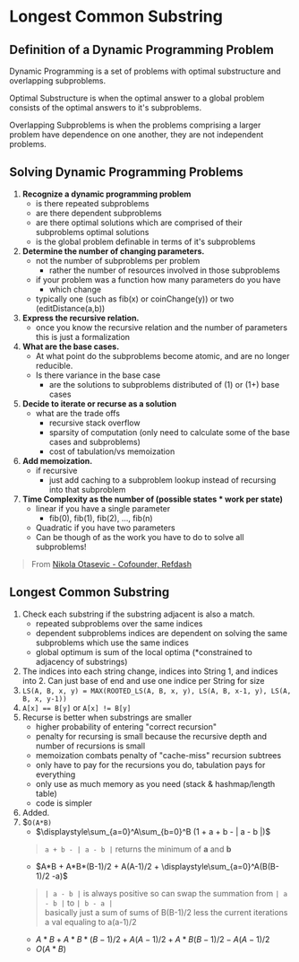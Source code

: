 # Longest Common Substring

## Definition of a Dynamic Programming Problem
Dynamic Programming is a set of problems with optimal substructure and overlapping subproblems.

Optimal Substructure is when the optimal answer to a global problem consists of the optimal answers to it's subproblems.

Overlapping Subproblems is when the problems comprising a larger problem have dependence on one another, they are not independent problems.

## Solving Dynamic Programming Problems
1. __Recognize a dynamic programming problem__
    - is there repeated subproblems
    - are there dependent subproblems
    - are there optimal solutions which are comprised of their subproblems optimal solutions
    - is the global problem definable in terms of it's subproblems
2. __Determine the number of changing parameters.__
    - not the number of subproblems per problem
        - rather the number of resources involved in those subproblems
    - if your problem was a function how many parameters do you have
        - which change
    - typically one (such as fib(x) or coinChange(y)) or two (editDistance(a,b))
3. __Express the recursive relation.__
    - once you know the recursive relation and the number of parameters this is just a formalization
4. __What are the base cases.__
    - At what point do the subproblems become atomic, and are no longer reducible.
    - Is there variance in the base case
        - are the solutions to subproblems distributed of (1) or (1+) base cases
5. __Decide to iterate or recurse as a solution__
    - what are the trade offs
        - recursive stack overflow
        - sparsity of computation (only need to calculate some of the base cases and subproblems)
        - cost of tabulation/vs memoization
6. __Add memoization.__
    - if recursive
        - just add caching to a subproblem lookup instead of recursing into that subproblem
7. __Time Complexity as the number of (possible states * work per state)__
    - linear if you have a single parameter
        - fib(0), fib(1), fib(2), ..., fib(n)
    - Quadratic if you have two parameters
    - Can be though of as the work you have to do to solve all subproblems!
> From [Nikola Otasevic - Cofounder, Refdash][1]

## Longest Common Substring
1. Check each substring if the substring adjacent is also a match.
    - repeated subproblems over the same indices
    - dependent subproblems indices are dependent on solving the same subproblems which use the same indices
    - global optimum is sum of the local optima (*constrained to adjacency of substrings)
2. The indices into each string change, indices into String 1, and indices into 2. Can just base of end and use one indice per String for size
3. `LS(A, B, x, y) = MAX(ROOTED_LS(A, B, x, y), LS(A, B, x-1, y), LS(A, B, x, y-1))`
4. `A[x] == B[y]` or `A[x] != B[y]`
5. Recurse is better when substrings are smaller
    - higher probability of entering "correct recursion"
    - penalty for recursing is small because the recursive depth and number of recursions is small
    - memoization combats penalty of "cache-miss" recursion subtrees
    - only have to pay for the recursions you do, tabulation pays for everything
    - only use as much memory as you need (stack & hashmap/length table)
    - code is simpler
6. Added.
7. $`O(A*B)`
    - $`\displaystyle\sum_{a=0}^A\sum_{b=0}^B (1 + a + b - | a - b |)`$
    > `a + b - | a - b |` returns the minimum of __a__ and __b__
    - $`A*B + A*B*(B-1)/2 + A(A-1)/2 + \displaystyle\sum_{a=0}^A(B(B-1)/2 -a)`$
    > `| a - b |` is always positive so can swap the summation from `| a - b |` to `| b - a |`<br>
    > basically just a sum of sums of B(B-1)/2 less the current iterations a val equaling to a(a-1)/2
    - $`A*B + A*B*(B-1)/2 + A(A-1)/2 + A*B(B-1)/2 - A(A-1)/2`$
    - $`O(A*B)`$

[1]: https://www.quora.com/What-are-the-top-10-most-popular-dynamic-programming-problems-among-interviewers